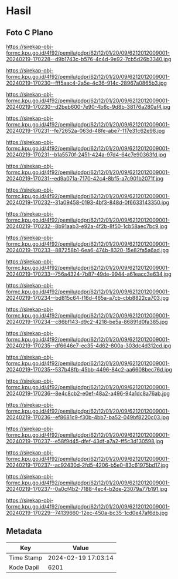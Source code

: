# Hasil

## Foto C Plano

https://sirekap-obj-formc.kpu.go.id/4f92/pemilu/pdpr/62/12/01/20/09/6212012009001-20240219-170228--d9b1743c-b576-4c4d-9e92-7cb5d26b3340.jpg

https://sirekap-obj-formc.kpu.go.id/4f92/pemilu/pdpr/62/12/01/20/09/6212012009001-20240219-170230--fff5aac4-2a5e-4c36-914c-28967a0865b3.jpg

https://sirekap-obj-formc.kpu.go.id/4f92/pemilu/pdpr/62/12/01/20/09/6212012009001-20240219-170230--d2beb600-7e90-4b6c-9d8b-38176a280af4.jpg

https://sirekap-obj-formc.kpu.go.id/4f92/pemilu/pdpr/62/12/01/20/09/6212012009001-20240219-170231--fe72652a-063d-48fe-abe7-117e31c62e98.jpg

https://sirekap-obj-formc.kpu.go.id/4f92/pemilu/pdpr/62/12/01/20/09/6212012009001-20240219-170231--b1a5570f-2451-424a-97d4-64c7e90363fd.jpg

https://sirekap-obj-formc.kpu.go.id/4f92/pemilu/pdpr/62/12/01/20/09/6212012009001-20240219-170231--ed9a071a-7170-42c4-8bf5-a7c901b2071f.jpg

https://sirekap-obj-formc.kpu.go.id/4f92/pemilu/pdpr/62/12/01/20/09/6212012009001-20240219-170232--31a09458-0193-4bf3-848d-0f6633143350.jpg

https://sirekap-obj-formc.kpu.go.id/4f92/pemilu/pdpr/62/12/01/20/09/6212012009001-20240219-170232--8b91aab3-e92a-4f2b-8f50-1cb58aec7bc9.jpg

https://sirekap-obj-formc.kpu.go.id/4f92/pemilu/pdpr/62/12/01/20/09/6212012009001-20240219-170233--887258b1-6ea6-474b-8320-15e82fa5a6ad.jpg

https://sirekap-obj-formc.kpu.go.id/4f92/pemilu/pdpr/62/12/01/20/09/6212012009001-20240219-170233--756a4324-7b87-49de-9944-a61eacc3e634.jpg

https://sirekap-obj-formc.kpu.go.id/4f92/pemilu/pdpr/62/12/01/20/09/6212012009001-20240219-170234--bd815c64-f16d-465a-a7cb-cbb8822ca703.jpg

https://sirekap-obj-formc.kpu.go.id/4f92/pemilu/pdpr/62/12/01/20/09/6212012009001-20240219-170234--c86bf143-d9c2-4218-be5a-86891d0fa385.jpg

https://sirekap-obj-formc.kpu.go.id/4f92/pemilu/pdpr/62/12/01/20/09/6212012009001-20240219-170235--df6646e7-ec35-4d62-800a-303dc4d312cd.jpg

https://sirekap-obj-formc.kpu.go.id/4f92/pemilu/pdpr/62/12/01/20/09/6212012009001-20240219-170235--537b48fb-45bb-4496-84c2-aa6608bec76d.jpg

https://sirekap-obj-formc.kpu.go.id/4f92/pemilu/pdpr/62/12/01/20/09/6212012009001-20240219-170236--8e4c8cb2-e0ef-48a2-a496-94a1dc8a76ab.jpg

https://sirekap-obj-formc.kpu.go.id/4f92/pemilu/pdpr/62/12/01/20/09/6212012009001-20240219-170236--ef8681c9-f30b-4bb7-ba52-049bf8220c03.jpg

https://sirekap-obj-formc.kpu.go.id/4f92/pemilu/pdpr/62/12/01/20/09/6212012009001-20240219-170237--e58f9d45-dfef-43df-a7a2-ff5c3d130598.jpg

https://sirekap-obj-formc.kpu.go.id/4f92/pemilu/pdpr/62/12/01/20/09/6212012009001-20240219-170237--ac92430d-2fd5-4206-b5e0-83c61975bd17.jpg

https://sirekap-obj-formc.kpu.go.id/4f92/pemilu/pdpr/62/12/01/20/09/6212012009001-20240219-170237--0a0cf4b2-7188-4ec4-b2de-23079a77b191.jpg

https://sirekap-obj-formc.kpu.go.id/4f92/pemilu/pdpr/62/12/01/20/09/6212012009001-20240219-170229--74139660-12ec-450a-bc35-1cd0e47af6db.jpg


## Metadata

| Key        | Value               |
| ---------- | ------------------- |
| Time Stamp | 2024-02-19 17:03:14 |
| Kode Dapil | 6201                |




